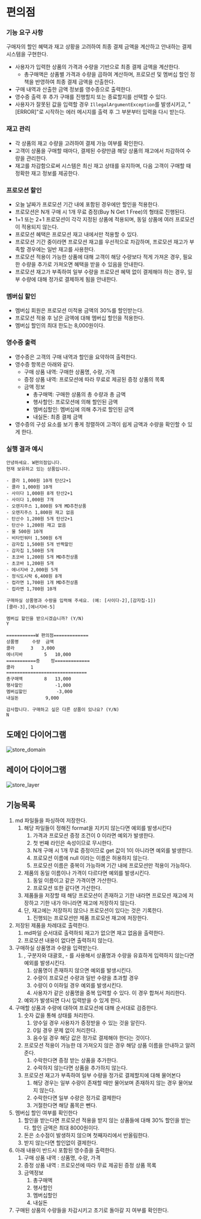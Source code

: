 # **편의점**

### **기능 요구 사항**

구매자의 할인 혜택과 재고 상황을 고려하여 최종 결제 금액을 계산하고 안내하는 결제 시스템을 구현한다.

- 사용자가 입력한 상품의 가격과 수량을 기반으로 최종 결제 금액을 계산한다.
    - 총구매액은 상품별 가격과 수량을 곱하여 계산하며, 프로모션 및 멤버십 할인 정책을 반영하여 최종 결제 금액을 산출한다.
- 구매 내역과 산출한 금액 정보를 영수증으로 출력한다.
- 영수증 출력 후 추가 구매를 진행할지 또는 종료할지를 선택할 수 있다.
- 사용자가 잘못된 값을 입력할 경우 `IllegalArgumentException`를 발생시키고, "[ERROR]"로 시작하는 에러 메시지를 출력 후 그 부분부터 입력을 다시 받는다.

### **재고 관리**

- 각 상품의 재고 수량을 고려하여 결제 가능 여부를 확인한다.
- 고객이 상품을 구매할 때마다, 결제된 수량만큼 해당 상품의 재고에서 차감하여 수량을 관리한다.
- 재고를 차감함으로써 시스템은 최신 재고 상태를 유지하며, 다음 고객이 구매할 때 정확한 재고 정보를 제공한다.

### **프로모션 할인**

- 오늘 날짜가 프로모션 기간 내에 포함된 경우에만 할인을 적용한다.
- 프로모션은 N개 구매 시 1개 무료 증정(Buy N Get 1 Free)의 형태로 진행된다.
- 1+1 또는 2+1 프로모션이 각각 지정된 상품에 적용되며, 동일 상품에 여러 프로모션이 적용되지 않는다.
- 프로모션 혜택은 프로모션 재고 내에서만 적용할 수 있다.
- 프로모션 기간 중이라면 프로모션 재고를 우선적으로 차감하며, 프로모션 재고가 부족할 경우에는 일반 재고를 사용한다.
- 프로모션 적용이 가능한 상품에 대해 고객이 해당 수량보다 적게 가져온 경우, 필요한 수량을 추가로 가져오면 혜택을 받을 수 있음을 안내한다.
- 프로모션 재고가 부족하여 일부 수량을 프로모션 혜택 없이 결제해야 하는 경우, 일부 수량에 대해 정가로 결제하게 됨을 안내한다.

### **멤버십 할인**

- 멤버십 회원은 프로모션 미적용 금액의 30%를 할인받는다.
- 프로모션 적용 후 남은 금액에 대해 멤버십 할인을 적용한다.
- 멤버십 할인의 최대 한도는 8,000원이다.

### **영수증 출력**

- 영수증은 고객의 구매 내역과 할인을 요약하여 출력한다.
- 영수증 항목은 아래와 같다.
    - 구매 상품 내역: 구매한 상품명, 수량, 가격
    - 증정 상품 내역: 프로모션에 따라 무료로 제공된 증정 상품의 목록
    - 금액 정보
        - 총구매액: 구매한 상품의 총 수량과 총 금액
        - 행사할인: 프로모션에 의해 할인된 금액
        - 멤버십할인: 멤버십에 의해 추가로 할인된 금액
        - 내실돈: 최종 결제 금액
- 영수증의 구성 요소를 보기 좋게 정렬하여 고객이 쉽게 금액과 수량을 확인할 수 있게 한다.

### **실행 결과 예시**

```
안녕하세요. W편의점입니다.
현재 보유하고 있는 상품입니다.

- 콜라 1,000원 10개 탄산2+1
- 콜라 1,000원 10개
- 사이다 1,000원 8개 탄산2+1
- 사이다 1,000원 7개
- 오렌지주스 1,800원 9개 MD추천상품
- 오렌지주스 1,800원 재고 없음
- 탄산수 1,200원 5개 탄산2+1
- 탄산수 1,200원 재고 없음
- 물 500원 10개
- 비타민워터 1,500원 6개
- 감자칩 1,500원 5개 반짝할인
- 감자칩 1,500원 5개
- 초코바 1,200원 5개 MD추천상품
- 초코바 1,200원 5개
- 에너지바 2,000원 5개
- 정식도시락 6,400원 8개
- 컵라면 1,700원 1개 MD추천상품
- 컵라면 1,700원 10개

구매하실 상품명과 수량을 입력해 주세요. (예: [사이다-2],[감자칩-1])
[콜라-3],[에너지바-5]

멤버십 할인을 받으시겠습니까? (Y/N)
Y

===========W 편의점=============
상품명		수량	금액
콜라		3 	3,000
에너지바 		5 	10,000
===========증	정=============
콜라		1
==============================
총구매액		8	13,000
행사할인			-1,000
멤버십할인			-3,000
내실돈			 9,000

감사합니다. 구매하고 싶은 다른 상품이 있나요? (Y/N)
N
```

## 도메인 다이어그램
![store_domain](https://github.com/user-attachments/assets/92de07b8-d0ac-419a-b626-eaf078d128a1)

## 레이어 다이어그램
![store_layer](https://github.com/user-attachments/assets/c3e269f8-eac6-48ab-99e3-09df03d772cc)

## 기능목록

1. md 파일들을 파싱하여 저장한다.
    1. 해당 파일들이 정해진 format을 지키지 않는다면 예외를 발생시킨다
        1. 가격과 프로모션 증정 조건이 0 이라면 예외가 발생한다.
        2. 첫 번째 라인은 속성이므로 무시한다.
        3. N개 구매 시 1개 무료 증정이므로 get 값이 1이 아니라면 예외를 발생한다.
        4. 프로모션 이름에 null 이라는 이름은 허용하지 않는다.
        5. 프로모션 이름은 중복이 가능하며 기간 내에 프로모션만 적용이 가능하다.
    2. 제품의 동일 이름이나 가격이 다르다면 예외를 발생시킨다.
        1. 동일 이름이고 같은 가격이면 가산한다.
        2. 프로모션 또한 같다면 가산한다.
    3.  제품들을 저장할 때 해당 프로모션이 존재하고 기한 내라면 프로모션 재고에 저장하고 기한 내가 아니라면 재고에 저장하지 않는다.
    4. 단, 재고에는 저장하지 않으나 프로모션이 있다는 것은 기록한다.
        1. 진행되는 프로모션만 제품 프로모션 재고에 저장한다.
2. 저장된 제품을 차례대로 출력한다.
    1. md파일 순서대로 출력하되 재고가 없으면 재고 없음을 출력한다.
    2. 프로모션 내용이 없다면 출력하지 않는다.
3. 구매하실 상품명과 수량을 입력받는다.
    1. , 구분자와 대괄호, - 를 사용해서 상품명과 수량을 유효하게 입력하지 않는다면  예외를 발생시킨다.
        1. 상품명이 존재하지 않으면 예외를 발생시킨다.
        2. 수량이 프로모션 수량과 일반 수량을 초과할 경우
        3. 수량이 0 이하일 경우 예외를 발생시킨다. 
        4. 사용자가 같은 상품명을 중복 입력할 수 있다. 이 경우 합쳐서 처리한다. 
    2. 예외가 발생되면 다시 입력받을 수 있게 한다.
4. 구매할 상품과 수량에 대하여 프로모션에 대해 순서대로 검증한다.
    1. 숫자 값을 통해 상태를 처리한다.
        1. 양수일 경우 사용자가 증정받을 수 있는 것을 알린다.
        2. 0일 경우 문제 없이 처리한다.
        3. 음수일 경우 해당 값은 정가로 결제해야 한다는 것이다.  
    2. 프로모션 적용이 가능한 데 가져오지 않은 경우 해당 상품 이름을 안내하고 알려준다.
        1. 수락한다면 증정 받는 상품을 추가한다.
        2. 수락하지 않는다면 상품을 추가하지 않는다.
    3. 프로모션 재고가 부족하여 일부 수량을 정가로 결제할지에 대해 물어본다
        1. 해당 경우는 일부 수량이 존재할 때만 물어보며 존재하지 않는 경우 물어보지 않는다.  
        2. 수락한다면 일부 수량은 정가로 결제한다
        3. 거절한다면 해당 품목은 뺀다.
5. 멤버십 할인 여부를 확인한다
    1. 할인을 받는다면 프로모션 적용을 받지 않는 상품들에 대해 30% 할인을 받는다. 할인 금액은 최대 8000원이다.
    2. 돈은 소수점이 발생하지 않으며 첫째자리에서 반올림한다.
    3. 받지 않는다면 할인없이 결제한다.
6.  아래 내용이 반드시 포함된 영수증을 출력한다.
    1. 구매 상품 내역 : 상품명, 수량, 가격
    2. 증정 상품 내역 : 프로모션에 따라 무료 제공된 증정 상품 목록
    3. 금액정보 
        1. 총구매액
        2. 행사할인
        3. 멤버십할인
        4. 내실돈
7. 구매된 상품의 수량들을 차감시키고 초기로 돌아갈 지 여부를 확인한다.
